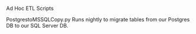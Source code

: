 Ad Hoc ETL Scripts

PostgrestoMSSQLCopy.py
Runs nightly to migrate tables from our Postgres DB to our SQL Server DB.
